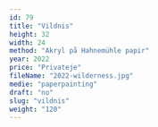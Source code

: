 ```yaml
---
id: 79
title: "Vildnis"
height: 32
width: 24
method: "Akryl på Hahnemühle papir"
year: 2022
price: "Privateje"
fileName: "2022-wilderness.jpg"
medie: "paperpainting"
draft: "no"
slug: "vildnis"
weight: "120"
---
```

